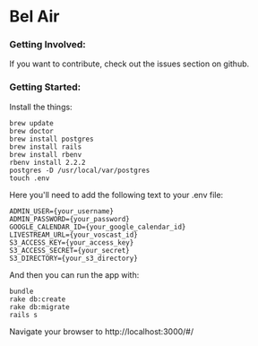 # Bel Air

### Getting Involved:
If you want to contribute, check out the issues section on github.

### Getting Started:

Install the things:

    brew update
    brew doctor
    brew install postgres
    brew install rails
    brew install rbenv
    rbenv install 2.2.2
    postgres -D /usr/local/var/postgres
    touch .env

Here you'll need to add the following text to your .env file:

    ADMIN_USER={your_username}
    ADMIN_PASSWORD={your_password}
    GOOGLE_CALENDAR_ID={your_google_calendar_id}
    LIVESTREAM_URL={your_voscast_id}
    S3_ACCESS_KEY={your_access_key}
    S3_ACCESS_SECRET={your_secret}
    S3_DIRECTORY={your_s3_directory}

And then you can run the app with:

    bundle
    rake db:create
    rake db:migrate
    rails s

Navigate your browser to http://localhost:3000/#/






